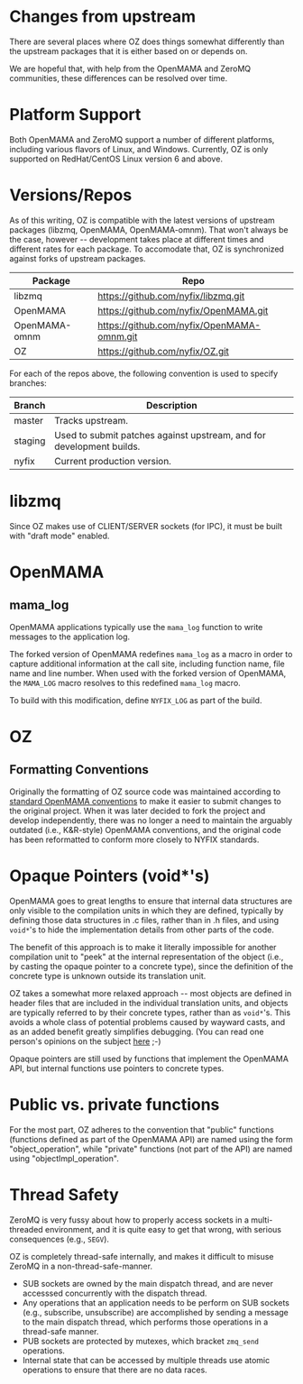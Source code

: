 # Changes from upstream
There are several places where OZ does things somewhat differently than the upstream packages that it is either based on or depends on.

We are hopeful that, with help from the OpenMAMA and ZeroMQ communities, these differences can be resolved over time.

# Platform Support
Both OpenMAMA and ZeroMQ support a number of different platforms, including various flavors of Linux, and Windows.  Currently, OZ is only supported on RedHat/CentOS Linux version 6 and above.

# Versions/Repos
As of this writing, OZ is compatible with the latest versions of upstream packages (libzmq, OpenMAMA, OpenMAMA-omnm).  That won't always be the case, however -- development takes place at different times and different rates for each package.  To accomodate that, OZ is synchronized against forks of upstream packages.

Package | Repo
-------- | ---------- 
libzmq | <https://github.com/nyfix/libzmq.git>
OpenMAMA | <https://github.com/nyfix/OpenMAMA.git>
OpenMAMA-omnm | <https://github.com/nyfix/OpenMAMA-omnm.git> 
OZ | <https://github.com/nyfix/OZ.git> 

For each of the repos above, the following convention is used to specify branches:

Branch |  Description
-------- | ---------- 
master | Tracks upstream.
staging | Used to submit patches against upstream, and for development builds.
nyfix | Current production version. 

# libzmq
Since OZ makes use of CLIENT/SERVER sockets (for IPC), it must be built with "draft mode" enabled.

# OpenMAMA

## mama_log
OpenMAMA applications typically use the `mama_log` function to write messages to the application log.  

The forked version of OpenMAMA redefines `mama_log` as a macro in order to capture additional information at the call site, including function name, file name and line number.  When used with the forked version of OpenMAMA, the `MAMA_LOG` macro resolves to this redefined `mama_log` macro.  

To build with this modification, define `NYFIX_LOG` as part of the build.

# OZ

## Formatting Conventions
Originally the formatting of OZ source code was maintained according to [standard OpenMAMA conventions](https://openmama.github.io/openmama_coding_standards.html) to make it easier to submit changes to the original project.  When it was later decided to fork the project and develop independently, there was no longer a need to maintain the arguably outdated (i.e., K&R-style) OpenMAMA conventions, and the original code has been reformatted to conform more closely to NYFIX standards.  

<!-- TODO: create an .astylerc and/or .clangtidy file to reformat the code -->

# Opaque Pointers (void*'s)
OpenMAMA goes to great lengths to ensure that internal data structures are only visible to the compilation units in which they are defined, typically by defining those data structures in .c files, rather than in .h files, and using `void*`'s to hide the implementation details from other parts of the code.  

The benefit of this approach is to make it literally impossible for another compilation unit to "peek" at the internal representation of the object (i.e., by casting the opaque pointer to a concrete type), since the definition of the concrete type is unknown outside its translation unit.

OZ takes a somewhat more relaxed approach -- most objects are defined in header files that are included in the individual translation units, and objects are typically referred to by their concrete types, rather than as `void*`'s.  This avoids a whole class of potential problems caused by wayward casts, and as an added benefit greatly simplifies debugging.  (You can read one person's opinions on the subject [here](http://btorpey.github.io/blog/2014/09/23/into-the-void/) ;-)

Opaque pointers are still used by functions that implement the OpenMAMA API, but internal functions use pointers to concrete types.

# Public vs. private functions
For the most part, OZ adheres to the convention that "public" functions (functions defined as part of the OpenMAMA API) are named using the form "object_operation", while "private" functions (not part of the API) are named using "objectImpl_operation".

# Thread Safety
ZeroMQ is very fussy about how to properly access sockets in a multi-threaded environment, and it is quite easy to get that wrong, with serious consequences (e.g., `SEGV`).  

OZ is completely thread-safe internally, and makes it difficult to misuse ZeroMQ in a non-thread-safe-manner.

- SUB sockets are owned by the main dispatch thread, and are never accesssed concurrently with the dispatch thread.
 - Any operations that an application needs to be perform on SUB sockets (e.g., subscribe, unsubscribe) are accomplished by sending a message to the main dispatch thread, which performs those operations in a thread-safe manner.
- PUB sockets are protected by mutexes, which bracket `zmq_send` operations.
- Internal state that can be accessed by multiple threads use atomic operations to ensure that there are no data races.

